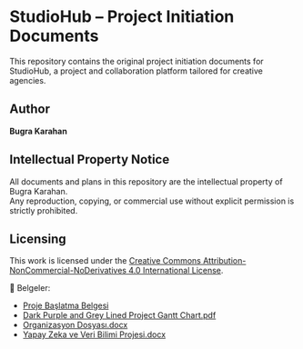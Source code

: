 # StudioHub – Project Initiation Documents

This repository contains the original project initiation documents for StudioHub, 
a project and collaboration platform tailored for creative agencies.

## Author
**Bugra Karahan**

## Intellectual Property Notice
All documents and plans in this repository are the intellectual property of Bugra Karahan.  
Any reproduction, copying, or commercial use without explicit permission is strictly prohibited.

## Licensing
This work is licensed under the [Creative Commons Attribution-NonCommercial-NoDerivatives 4.0 International License](https://creativecommons.org/licenses/by-nc-nd/4.0/).

📎 Belgeler:
- [Proje Başlatma Belgesi](./StudioHub_Proje_Baslatma_Belgesi.docx)
- [Dark Purple and Grey Lined Project Gantt Chart.pdf](https://github.com/user-attachments/files/20597460/Dark.Purple.and.Grey.Lined.Project.Gantt.Chart.pdf)
- [Organizasyon Dosyası.docx](https://github.com/user-attachments/files/20499959/Organizasyon.Dosyasi.docx)
- [Yapay Zeka ve Veri Bilimi Projesi.docx](https://github.com/user-attachments/files/20499954/Yapay.Zeka.ve.Veri.Bilimi.Projesi.docx)
